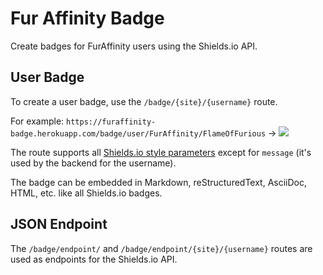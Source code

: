 # Fur Affinity Badge

Create badges for FurAffinity users using the Shields.io API.

## User Badge

To create a user badge, use the `/badge/{site}/{username}` route.

For example: `https://furaffinity-badge.herokuapp.com/badge/user/FurAffinity/FlameOfFurious`
-> [![](https://furaffinity-badge.herokuapp.com/badge/user/FurAffinity/FlameOfFurious)](https://furaffinity-badge.herokuapp.com/badge/user/FurAffinity/FlameOfFurious)

The route supports all [Shields.io style parameters](https://shields.io/#styles) except for `message` (it's used by the
backend for the username).

The badge can be embedded in Markdown, reStructuredText, AsciiDoc, HTML, etc. like all Shields.io badges.

## JSON Endpoint

The `/badge/endpoint/` and `/badge/endpoint/{site}/{username}` routes are used as endpoints for the Shields.io API.
